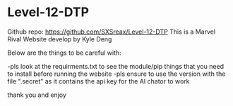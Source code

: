 # Level-12-DTP
Github repo: https://github.com/SXSreax/Level-12-DTP
This is a Marvel Rival Website develop by Kyle Deng

Below are the things to be careful with:

-pls look at the requirments.txt to see the module/pip things that you need to install before running the website
-pls ensure to use the version with the file ".secret" as it contains the api key for the AI chator to work

thank you and enjoy
